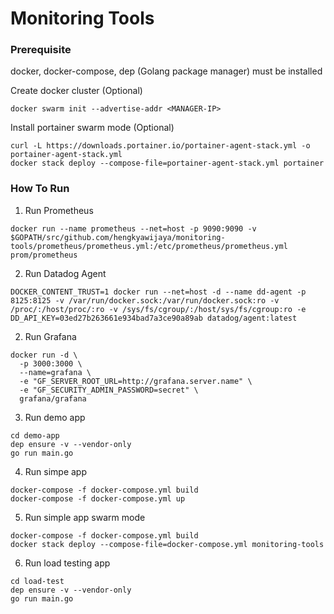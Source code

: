 # Monitoring Tools

### Prerequisite
docker, docker-compose, dep (Golang package manager) must be installed

Create docker cluster (Optional)
```
docker swarm init --advertise-addr <MANAGER-IP>
```

Install portainer swarm mode (Optional)
```
curl -L https://downloads.portainer.io/portainer-agent-stack.yml -o portainer-agent-stack.yml
docker stack deploy --compose-file=portainer-agent-stack.yml portainer
```


### How To Run 
1. Run Prometheus
```
docker run --name prometheus --net=host -p 9090:9090 -v $GOPATH/src/github.com/hengkyawijaya/monitoring-tools/prometheus/prometheus.yml:/etc/prometheus/prometheus.yml prom/prometheus  
```

2. Run Datadog Agent
```
DOCKER_CONTENT_TRUST=1 docker run --net=host -d --name dd-agent -p 8125:8125 -v /var/run/docker.sock:/var/run/docker.sock:ro -v /proc/:/host/proc/:ro -v /sys/fs/cgroup/:/host/sys/fs/cgroup:ro -e DD_API_KEY=03ed27b263661e934bad7a3ce90a89ab datadog/agent:latest
```

2. Run Grafana
```
docker run -d \
  -p 3000:3000 \
  --name=grafana \
  -e "GF_SERVER_ROOT_URL=http://grafana.server.name" \
  -e "GF_SECURITY_ADMIN_PASSWORD=secret" \
  grafana/grafana
```
3. Run demo app
```
cd demo-app
dep ensure -v --vendor-only
go run main.go
```
4. Run simpe app 
```
docker-compose -f docker-compose.yml build
docker-compose -f docker-compose.yml up
```
5. Run simple app swarm mode
```
docker-compose -f docker-compose.yml build
docker stack deploy --compose-file=docker-compose.yml monitoring-tools
```
6. Run load testing app
```
cd load-test
dep ensure -v --vendor-only
go run main.go
```
